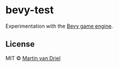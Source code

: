 # bevy-test

Experimentation with the [Bevy game engine](https://bevyengine.org/).

## License

MIT © [Martin van Driel](https://github.com/martinvd)
